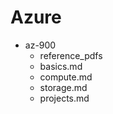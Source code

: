 # Azure
 - az-900
    - reference_pdfs
    - basics.md
    - compute.md
    - storage.md 
    - projects.md
